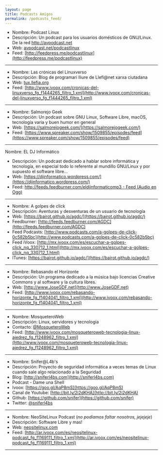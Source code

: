 ```yaml
---
layout: page
title: Podcasts Amigos
permalink: /podcasts_feed/
---
```


* Nombre: Podcast Linux
* Descripción: Un podcast para los usuarios domésticos de GNU/Linux. De la red http://avpodcast.net 
* Web: [avpodcast.net/podcastlinux](avpodcast.net/podcastlinux)
* Feed: [http://feedpress.me/podcastlinux](http://feedpress.me/podcastlinux)

---

* Nombre: Las crónicas del Linuxverso
* Descripción: Blog de programari lliure de Llefi@net xarxa ciutadana  
* Web: [tux.llefia.org](tux.llefia.org)
* Feed: [http://www.ivoox.com/cronicas-del-linuxverso_fg_f1444265_filtro_1.xml](http://www.ivoox.com/cronicas-del-linuxverso_fg_f1444265_filtro_1.xml)

---

* Nombre: Salmorejo Geek
* Descripción: Un podcast sobre GNU Linux, Software Libre, macOS, tecnología varia y buen humor en general
* Web: [https://salmorejogeek.com/](https://salmorejogeek.com/)
* Feed: [https://www.spreaker.com/show/1509855/episodes/feed](https://www.spreaker.com/show/1509855/episodes/feed)

---

Nombre: EL DJ Informático
* Descripción: Un podcast dedicado a hablar sobre informática y tecnología, en especial todo lo referente al mundillo GNU/Linux y por supuesto el software libre...
* Web: [https://djinformatico.wordpress.com/](https://djinformatico.wordpress.com/)
* Feed: [http://feeds.feedburner.com/eldjinformaticomp3  - Feed (Audio en Ogg)](http://feeds.feedburner.com/eldjinformaticoogg)

---

* Nombre: A golpes de click
* Descripción: Aventuras y desventuras de un usuario de tecnología
* Web: [https://bairot.github.io/agdc/](https://bairot.github.io/agdc/)
* Feedburner: [http://feeds.feedburner.com/AGDC](http://feeds.feedburner.com/AGDC)
* Feed Podcasts: [http://www.podcasts.com/a-golpes-de-click-0c582b5bc](http://www.podcasts.com/a-golpes-de-click-0c582b5bc)
* Feed iVoox: [http://mx.ivoox.com/es/escuchar-a-golpes-click_nq_330712_1.html](http://mx.ivoox.com/es/escuchar-a-golpes-click_nq_330712_1.html)
* ITunes: [https://bairot.github.io/agdc/](https://bairot.github.io/agdc/)

---

* Nombre: Rebasando el Horizonte 
* Descripción: Un programa dedicado a la música bajo licencias Creative Commons y al software y la cultura libres.
* Web: [http://www.JoseGDF.net](http://www.JoseGDF.net)
* Feed: [http://www.ivoox.com/rebasando-horizonte_fg_f1404041_filtro_1.xml](http://www.ivoox.com/rebasando-horizonte_fg_f1404041_filtro_1.xml)

---

* Nombre: MosqueteroWeb
* Descripción: Linux, servidores y tecnología
* Contacto: [@MosqueteroWeb](https://www.twitter.com/mosqueteroweb)
* Feed: [http://www.ivoox.com/mosqueteroweb-tecnologia-linux-ajedrez_fg_f1248962_filtro_1.xml](http://www.ivoox.com/mosqueteroweb-tecnologia-linux-ajedrez_fg_f1248962_filtro_1.xml)

---

* Nombre: Snifer@L4b's 
* Descripción: Proyecto de seguridad informática a veces temas de Linux cuando sale algo relacionado a la Seguridad 
* Blog: [http://sniferl4bs.com](http://sniferl4bs.com)
* Podcast - Dame una Shell
* Ivoox: [https://goo.gl/AqP8mS](https://goo.gl/AqP8mS)
* Canal de Youtube: [http://bit.ly/2i2dKHA](http://bit.ly/2i2dKHA)
* Github: [https://github.com/snifer](https://github.com/snifer)
* Twitter: [@sniferl4bs](https://www.twitter.com/sniferl4bs)

---

* Nombre: NeoSiteLinux Podcast (_no podíamos faltar nosotros, jejejeje_)
* Descripción: Software Libre y mas! 
* Web: [neositelinux.com](neositelinux.com)
* Feed: [http://ar.ivoox.com/es/neositelinux-podcast_fg_f1169111_filtro_1.xml](http://ar.ivoox.com/es/neositelinux-podcast_fg_f1169111_filtro_1.xml)

---
